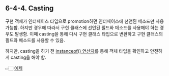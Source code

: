 ## 6-4-4. Casting

구현 객체가 인터페이스 타입으로 promotion하면 인터페이스에 선언된 메소드만 사용 가능함. 하지만 경우에 따라서 구현 클래스에 선언된 필드와 메소드를 사용해야 하는 경우도 발생함. 이때  casting을 통해 다시 구현 클래스 타입으로 변환하고 구현 클래스의 필드와 메소드를 사용할 수 있음.

하지만, casting을 하기 전 [instanceof() 연산자](https://www.notion.so/Java-e6e3d6ff76cf4fc48268123416eda79a)를 통해 객체 타입을 확인하고 안전하게 casting을 해야 함.

👉🏻 [예제](https://github.com/gimhanul/Java/tree/master/src/interfacee/polymorphism/casting)